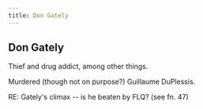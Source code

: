 ```yaml
---
title: Don Gately
---
```


Don Gately
----------

Thief and drug addict, among other things.

Murdered (though not on purpose?) Guillaume DuPlessis.

RE: Gately's climax -- is he beaten by FLQ? (see fn. 47)